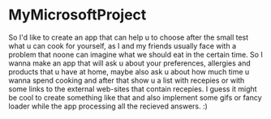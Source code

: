 # MyMicrosoftProject
 So I'd like to create an app that can help u to choose after the small test what u can cook for yourself, as I and my friends usually face with a problem that noone can imagine what we should eat in the certain time.
 So I wanna make an app that will ask u about your preferences, allergies and products that u have at home, maybe also ask u about how much time u wanna spend cooking and after that show u a list with recepies or with some links to the external web-sites that contain recepies.
 I guess it might be cool to create something like that and also implement some gifs or fancy loader while the app processing all the recieved answers. :)
